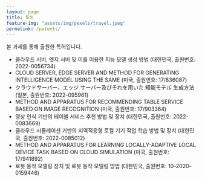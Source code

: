 ```yaml
---
layout: page
title: 특허
feature-img: "assets/img/pexels/travel.jpeg"
permalink: /patents/
---
```


본 과제를 통해 출원한 특허입니다.

- 클라우드 서버, 엣지 서버 및 이를 이용한 지능 모델 생성 방법 (대한민국, 출원번호: 2022-0056734)
- CLOUD SERVER, EDGE SERVER AND METHOD FOR GENERATING INTELLIGENCE MODEL USING THE SAME (미국, 출원번호: 17/836087)
- クラウドサーバー、エッジ サーバー及びそれを用いた 知能モテル゙ 生成方法 (일본, 출원번호: 2022-095961)
- METHOD AND APPARATUS FOR RECOMMENDING TABLE SERVICE BASED ON IMAGE RECOGNITION (미국, 출원번호: 17/903364)
- 영상 인식 기반의 테이블 서비스 추천 방법 및 장치 (대한민국, 출원번호: 2022-0083669)
- 클라우드 시뮬레이션 기반의 지역적응형 로컬 기기 작업 학습 방법 및 장치 (대한민국, 출원번호: 2022-0085012)
- METHOD AND APPARATUS FOR LEARNING LOCALLY-ADAPTIVE LOCAL DEVICE TASK BASED ON CLOUD SIMULATION (미국, 출원번호: 17/941892)
- 로봇 동작 모델링 장치 및 로봇 동작 모델링 방법 (대한민국, 출원번호: 10-2020-0159446)
